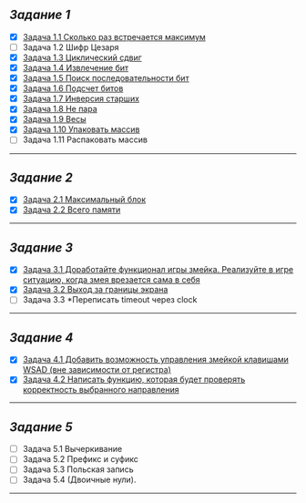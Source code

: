 ## *Задание 1*
- [X] [Задача 1.1 Сколько раз встречается максимум](https://github.com/semenesp32/BaseC_homework/blob/main/Advanced_C/HW1/t1.c)
- [ ] Задача 1.2 Шифр Цезаря
- [X] [Задача 1.3 Циклический сдвиг](https://github.com/semenesp32/BaseC_homework/blob/main/Advanced_C/HW1/t3.c)
- [X] [Задача 1.4 Извлечение бит](https://github.com/semenesp32/BaseC_homework/blob/main/Advanced_C/HW1/t4.c)
- [X] [Задача 1.5 Поиск последовательности бит](https://github.com/semenesp32/BaseC_homework/blob/main/Advanced_C/HW1/t5.c)
- [X] [Задача 1.6 Подсчет битов](https://github.com/semenesp32/BaseC_homework/blob/main/Advanced_C/HW1/t6.c)
- [X] [Задача 1.7 Инверсия старших](https://github.com/semenesp32/BaseC_homework/blob/main/Advanced_C/HW1/t7.c)
- [X] [Задача 1.8 Не пара](https://github.com/semenesp32/BaseC_homework/blob/main/Advanced_C/HW1/t8.c)
- [X] [Задача 1.9 Весы](https://github.com/semenesp32/BaseC_homework/blob/main/Advanced_C/HW1/t9.c)
- [X] [Задача 1.10 Упаковать массив](https://github.com/semenesp32/BaseC_homework/blob/main/Advanced_C/HW1/t10.c)
- [ ] Задача 1.11 Распаковать массив
__________________
## *Задание 2*
- [X] [Задача 2.1 Максимальный блок](https://github.com/semenesp32/BaseC_homework/blob/main/Advanced_C/HW2/t1.c)
- [X] [Задача 2.2 Всего памяти](https://github.com/semenesp32/BaseC_homework/blob/main/Advanced_C/HW2/t2.c)
_______
## *Задание 3*
- [X] [Задача 3.1 Доработайте функционал игры змейка. Реализуйте в игре ситуацию, когда змея врезается сама в себя](https://github.com/semenesp32/BaseC_homework/blob/main/Advanced_C/snake/snake.c)
- [X] [Задача 3.2 Выход за границы экрана](https://github.com/semenesp32/BaseC_homework/blob/main/Advanced_C/snake/snake.c)
- [ ] Задача 3.3 *Переписать timeout через clock
______________
## *Задание 4*
- [X] [Задача 4.1 Добавить возможность управления змейкой клавишами WSAD (вне зависимости от регистра)](https://github.com/semenesp32/BaseC_homework/blob/main/Advanced_C/snake/snake.c)
- [X] [Задача 4.2 Написать функцию, которая будет проверять корректность выбранного направления](https://github.com/semenesp32/BaseC_homework/blob/main/Advanced_C/snake/snake.c)
_____________
## *Задание 5*
- [ ] Задача 5.1 Вычеркивание
- [ ] Задача 5.2 Префикс и суфикс
- [ ] Задача 5.3 Польская запись
- [ ] Задача 5.4 (Двоичные нули).
________________